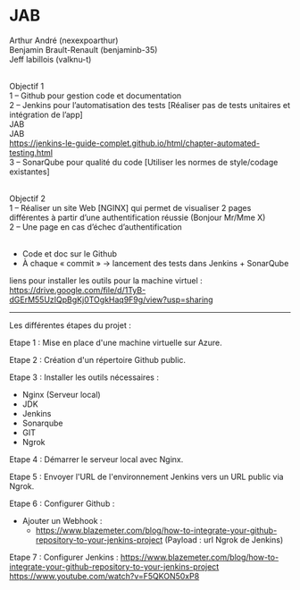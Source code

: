 # JAB
Arthur André (nexexpoarthur) <br>
Benjamin Brault-Renault (benjaminb-35) <br>
Jeff labillois (valknu-t) <br> <br>

Objectif 1 <br>
1	– Github pour gestion code et documentation <br>
2	– Jenkins pour l’automatisation des tests [Réaliser pas de tests unitaires et intégration de l’app] <br>
JAB <br>
JAB <br>
https://jenkins-le-guide-complet.github.io/html/chapter-automated-testing.html
<br>
3	– SonarQube pour qualité du code [Utiliser les normes de style/codage existantes] <br> <br>

Objectif 2 <br>
1	– Réaliser un site Web [NGINX] qui permet de visualiser 2 pages différentes à partir d’une authentification réussie (Bonjour Mr/Mme X) <br>
2	– Une page en cas d’échec d’authentification <br> <br>

-	Code et doc sur le Github <br>
-	À chaque « commit » -> lancement des tests dans Jenkins + SonarQube

liens pour installer les outils pour la machine virtuel : https://drive.google.com/file/d/1TyB-dGErM55UzIQpBgKj0TOgkHaq9F9g/view?usp=sharing

--------------------------------------------------------------------------------------------------

Les différentes étapes du projet :

Etape 1 :
Mise en place d'une machine virtuelle sur Azure.

Etape 2 :
Création d'un répertoire Github public.

Etape 3 :
Installer les outils nécessaires :
  - Nginx (Serveur local)
  - JDK
  - Jenkins
  - Sonarqube
  - GIT
  - Ngrok
 
Etape 4 :
Démarrer le serveur local avec Nginx. 

Etape 5 :
Envoyer l'URL de l'environnement Jenkins vers un URL public via Ngrok.

Etape 6 :
Configurer Github :
  - Ajouter un Webhook :
    - https://www.blazemeter.com/blog/how-to-integrate-your-github-repository-to-your-jenkins-project (Payload : url Ngrok de Jenkins)

Etape 7 :
Configurer Jenkins :
https://www.blazemeter.com/blog/how-to-integrate-your-github-repository-to-your-jenkins-project
https://www.youtube.com/watch?v=F5QKON50xP8

